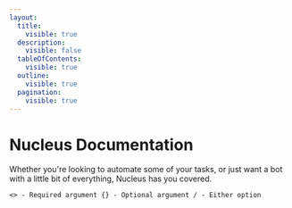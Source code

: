 ```yaml
---
layout:
  title:
    visible: true
  description:
    visible: false
  tableOfContents:
    visible: true
  outline:
    visible: true
  pagination:
    visible: true
---
```


# Nucleus Documentation

Whether you're looking to automate some of your tasks, or just want a bot with a little bit of everything, Nucleus has you covered.

```
<> - Required argument {} - Optional argument / - Either option
```

